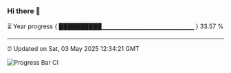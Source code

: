 ### Hi there 👋

⏳ Year progress { ██████████▁▁▁▁▁▁▁▁▁▁▁▁▁▁▁▁▁▁▁▁ } 33.57 %

---

⏰ Updated on Sat, 03 May 2025 12:34:21 GMT

![Progress Bar CI](https://github.com/liununu/liununu/workflows/Progress%20Bar%20CI/badge.svg)
